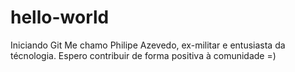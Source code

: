 # hello-world
Iniciando Git
Me chamo Philipe Azevedo, ex-militar e entusiasta da técnologia.
Espero contribuir de forma positiva à comunidade =)
